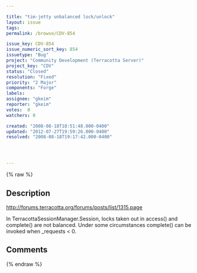 ```yaml
---

title: "tim-jetty unbalanced lock/unlock"
layout: issue
tags: 
permalink: /browse/CDV-854

issue_key: CDV-854
issue_numeric_sort_key: 854
issuetype: "Bug"
project: "Community Development (Terracotta Server)"
project_key: "CDV"
status: "Closed"
resolution: "Fixed"
priority: "2 Major"
components: "Forge"
labels: 
assignee: "gkeim"
reporter: "gkeim"
votes:  0
watchers: 0

created: "2008-08-18T18:51:48.000-0400"
updated: "2012-07-27T19:59:26.000-0400"
resolved: "2008-08-18T19:17:42.000-0400"




---
```


{% raw %}

## Description

<div markdown="1" class="description">

http://forums.terracotta.org/forums/posts/list/1315.page

In TerracottaSessionManager.Session, locks taken out in access() and complete() are not balanced.  Under some circumstances complete() can be invoked when \_requests < 0.


</div>

## Comments



{% endraw %}
